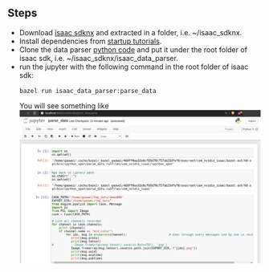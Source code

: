## Steps 
- Download [isaac sdknx](https://developer.nvidia.com/isaac/downloads) and extracted in a folder, i.e. ~/isaac_sdknx.
- Install dependencies from [startup tutorials](https://docs.nvidia.com/isaac/isaac/doc/setup.html).
- Clone the data parser [python code](https://github.com/unomove/isaac_data_parser) and put it under the root folder of isaac sdk, i.e. ~/isaac_sdknx/isaac_data_parser.
- run the jupyter with the following command in the root folder of isaac sdk:
  ```
  bazel run isaac_data_parser:parse_data
  ```
  You will see something like ![this](example.png)
